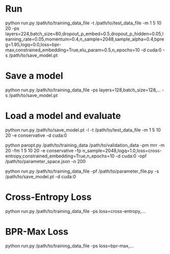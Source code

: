 # Run
python run.py /path/to/training_data_file -t /path/to/test_data_file -m 1 5 10 20 -ps layers=224,batch_size=80,dropout_p_embed=0.5,dropout_p_hidden=0.05,learning_rate=0.05,momentum=0.4,n_sample=2048,sample_alpha=0.4,bpreg=1.95,logq=0.0,loss=bpr-max,constrained_embedding=True,elu_param=0.5,n_epochs=10 -d cuda:0 -s /path/to/save_model.pt

# Save a model
python run.py /path/to/training_data_file -ps layers=128,batch_size=128,... -s /path/to/save_model.pt

# Load a model and evaluate
python run.py /path/to/save_model.pt -l -t /path/to/test_data_file -m 1 5 10 20 -e conservative -d cuda:0

python paropt.py /path/to/training_data /path/to/validation_data -pm mrr -m 20 -fm 1 5 10 20 -e conservative -fp n_sample=2048,logq=1.0,loss=cross-entropy,constrained_embedding=True,n_epochs=10 -d cuda:0 -opf /path/to/parameter_space.json -n 200

python run.py /path/to/training_data_file -pf /path/to/parameter_file.py -s /path/to/save_model.pt -d cuda:0

# Cross-Entropy Loss
python run.py /path/to/training_data_file -ps loss=cross-entropy,...

# BPR-Max Loss
python run.py /path/to/training_data_file -ps loss=bpr-max,...